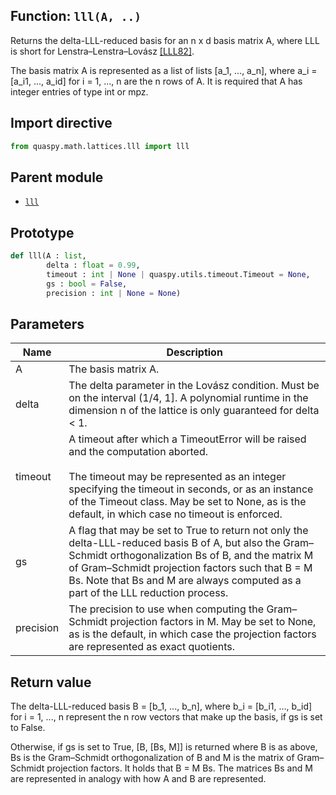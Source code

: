 ## Function: <code>lll(A, ..)</code>
Returns the delta-LLL-reduced basis for an n x d basis matrix A, where LLL is short for Lenstra–Lenstra–Lovász [[LLL82]](https://doi.org/10.1007/BF01457454).

The basis matrix A is represented as a list of lists [a_1, ..., a_n], where a_i = [a_i1, ..., a_id] for i = 1, ..., n are the n rows of A. It is required that A has integer entries of type int or mpz.

## Import directive
```python
from quaspy.math.lattices.lll import lll
```

## Parent module
- [<code>lll</code>](README.md)

## Prototype
```python
def lll(A : list,
        delta : float = 0.99,
        timeout : int | None | quaspy.utils.timeout.Timeout = None,
        gs : bool = False,
        precision : int | None = None)
```

## Parameters
| <b>Name</b> | <b>Description</b> |
| ----------- | ------------------ |
| A | The basis matrix A. |
| delta | The delta parameter in the Lovász condition. Must be on the interval (1/4, 1]. A polynomial runtime in the dimension n of the lattice is only guaranteed for delta < 1. |
| timeout | A timeout after which a TimeoutError will be raised and the computation aborted.<br><br>The timeout may be represented as an integer specifying the timeout in seconds, or as an instance of the Timeout class. May be set to None, as is the default, in which case no timeout is enforced. |
| gs | A flag that may be set to True to return not only the delta-LLL-reduced basis B of A, but also the Gram–Schmidt orthogonalization Bs of B, and the matrix M of Gram–Schmidt projection factors such that B = M Bs. Note that Bs and M are always computed as a part of the LLL reduction process. |
| precision | The precision to use when computing the Gram–Schmidt projection factors in M. May be set to None, as is the default, in which case the projection factors are represented as exact quotients. |

## Return value
The delta-LLL-reduced basis B = [b_1, ..., b_n], where b_i = [b_i1, ..., b_id] for i = 1, ..., n represent the n row vectors that make up the basis, if gs is set to False.

Otherwise, if gs is set to True, [B, [Bs, M]] is returned where B is as above, Bs is the Gram–Schmidt orthogonalization of B and M is the matrix of Gram–Schmidt projection factors. It holds that B = M Bs. The matrices Bs and M are represented in analogy with how A and B are represented.

